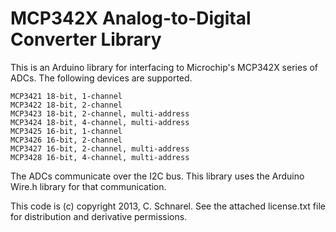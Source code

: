 MCP342X Analog-to-Digital Converter Library
===============

This is an Arduino library for interfacing to Microchip's MCP342X series of ADCs.  The following devices are supported.

    MCP3421	18-bit, 1-channel
    MCP3422	18-bit, 2-channel
    MCP3423	18-bit, 2-channel, multi-address
    MCP3424	18-bit, 4-channel, multi-address
    MCP3425	16-bit, 1-channel
    MCP3426	16-bit, 2-channel
    MCP3427	16-bit, 2-channel, multi-address
    MCP3428	16-bit, 4-channel, multi-address

The ADCs communicate over the I2C bus.  This library uses the Arduino Wire.h library for that communication.

This code is (c) copyright 2013, C. Schnarel.  See the attached license.txt file for distribution and derivative permissions.
